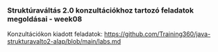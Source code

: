 ### Struktúraváltás 2.0 konzultációkhoz tartozó feladatok megoldásai - week08

Konzultációkon kiadott feladatok:
https://github.com/Training360/java-strukturavalto2-alap/blob/main/labs.md
